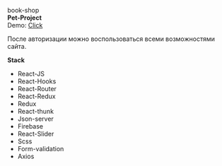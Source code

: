 book-shop</br>
<strong>Pet-Project</strong>
</br>
Demo:
<a href="https://book-shop-pet-project.herokuapp.com/">Click</a>
<p>После авторизации можно воспользоваться всеми возможностями сайта.</p>
<strong>Stack</strong>
<ul>
  <li>React-JS</li>
  <li>React-Hooks</li>
  <li>React-Router</li>
  <li>React-Redux</li>
  <li>Redux</li>
  <li>React-thunk</li>
  <li>Json-server</li>
  <li>Firebase</li>
  <li>React-Slider</li>
  <li>Scss</li>
  <li>Form-validation</li>
  <li>Axios</li>
</ul>
